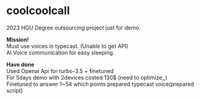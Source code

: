 # coolcoolcall

2023 HGU Degree outsourcing project just for demo.

**Mission!**  
Must use voices in typecast. (Unable to get API)  
AI Voice communication for easy sleeping.
  
**Have done**  
Used Openai Api for turbo-3.5 + finetuned  
For 5days demo with 2devices costed 130$ (need to optimize,,)  
Finetuned to answer 1~54 which points prepared typecast voice(prepared script)

